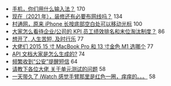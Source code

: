 - [手机，你们用什么输入法？](https://www.v2ex.com/t/760180) 170
- [现在（2021 年），装修还有必要布网线吗？](https://www.v2ex.com/t/760228) 134
- [村通网，原来 iPhone 长按底部空白处可以移动光标](https://www.v2ex.com/t/760275) 100
- [大家怎么看待企业/公司的 KPI 员工绩效排名和末位淘汰制度？](https://www.v2ex.com/t/760172) 86
- [想开了, 人生苦短, 及时行乐](https://www.v2ex.com/t/760366) 77
- [大佬们 2015 15 寸 MacBook Pro 和 13 寸金色 M1 选哪个](https://www.v2ex.com/t/760220) 77
- [API 文档大家是怎么生成的?](https://www.v2ex.com/t/760196) 74
- [频繁收到“公安”提醒短信](https://www.v2ex.com/t/760278) 64
- [请教下各位大佬 关于单元测试的问题](https://www.v2ex.com/t/760225) 58
- [一天带久了 iWatch 感觉手臂那里是红色一圈，痒痒的。。。](https://www.v2ex.com/t/760286) 58